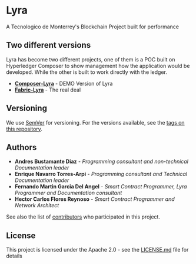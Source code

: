 # Lyra
A Tecnologico de Monterrey's Blockchain Project built for performance

## Two different versions
Lyra has become two different projects, one of them is a POC built on Hyperledger Composer to show management how the application would be developed. While the other is built to work directly with the ledger. 
* [**Composer-Lyra**](Composer-Lyra) - DEMO Version of Lyra
* [**Fabric-Lyra**](Fabric-Lyra) - The real deal

## Versioning

We use [SemVer](http://semver.org/) for versioning. For the versions available, see the [tags on this repository](https://github.com/A01334390/Lyra/tags). 

## Authors

* **Andres Bustamante Diaz** - *Programming consultant and non-technical Documentation leader*
* **Enrique Navarro Torres-Arpi** - *Programming consultant and Technical Documentation leader*
* **Fernando Martin Garcia Del Angel** - *Smart Contract Programmer, Lyra Programmer and Documentation consultant*
* **Hector Carlos Flores Reynoso** - *Smart Contract Programmer and Network Architect*

See also the list of [contributors](https://github.com/A01334390/Lyra/contributors) who participated in this project.

## License

This project is licensed under the Apache 2.0 - see the [LICENSE.md](LICENSE.md) file for details
